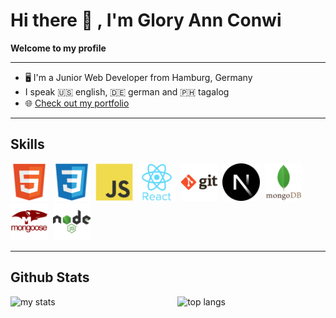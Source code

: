 # Hi there :wave: , I'm Glory Ann Conwi

**Welcome to my profile**

---

- 🖥 I'm a Junior Web Developer from Hamburg, Germany
- I speak 🇺🇸 english, 🇩🇪 german and 🇵🇭 tagalog
- 🌐 [Check out my portfolio](https://gloryann.vercel.app)

---

## Skills

<div>
  <img src="https://github.com/devicons/devicon/blob/master/icons/html5/html5-original.svg" title="HTML5" alt="HTML5" width="60" height="60"/>&nbsp;
  <img src="https://github.com/devicons/devicon/blob/master/icons/css3/css3-original.svg"  title="CSS3" alt="CSS3" width="60" height="60"/>&nbsp;
  <img src="https://github.com/devicons/devicon/blob/master/icons/javascript/javascript-original.svg" title="JavaScript" alt="JavaScript" width="60" height="60"/>&nbsp;
  <img src="https://github.com/devicons/devicon/blob/master/icons/react/react-original-wordmark.svg" title="React" alt="React" width="60" height="60"/>&nbsp;
  <img src="https://github.com/devicons/devicon/blob/master/icons/git/git-original-wordmark.svg" title="Git" **alt="Git" width="60" height="60"/>&nbsp;
  <img src="https://github.com/devicons/devicon/blob/master/icons/nextjs/nextjs-original.svg" title="Next" **alt="Next" width="60" height="60"/>&nbsp;
  <img src="https://github.com/devicons/devicon/blob/master/icons/mongodb/mongodb-original-wordmark.svg" title="MongoDB" **alt="MongoDB" width="60" height="60"/>&nbsp;
  <img src="https://github.com/devicons/devicon/blob/master/icons/mongoose/mongoose-original-wordmark.svg" title="Mongoose" **alt="Mongoose" width="60" height="60"/>&nbsp;
  <img src="https://github.com/devicons/devicon/blob/master/icons/nodejs/nodejs-original-wordmark.svg" title="Nodejs" **alt="Nodejs" width="60" height="60"/>&nbsp;
</div>

---

## Github Stats

<img alt="my stats" align="left" width="47%" src="https://github-readme-stats.vercel.app/api?username=itsmyrice&show_icons=true"/>

<img alt="top langs" align="right" width="47%" src="https://github-readme-stats.vercel.app/api/top-langs/?username=itsmyrice&layout=compact"/>
